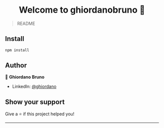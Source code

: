 <h1 align="center">Welcome to ghiordanobruno 👋</h1>
<p>
</p>

> README

## Install

```sh
npm install
```

## Author

👤 **Ghiordano Bruno**

* LinkedIn: [@ghiordano](https://linkedin.com/in/ghiordano)

## Show your support

Give a ⭐️ if this project helped you!

***